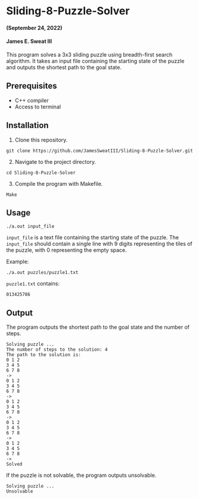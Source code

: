 # Sliding-8-Puzzle-Solver
#### (September 24, 2022)
#### James E. Sweat III

This program solves a 3x3 sliding puzzle using breadth-first search algorithm. It takes an input file containing the starting state of the puzzle and outputs the shortest path to the goal state.

## Prerequisites

- C++ compiler
- Access to terminal

## Installation

1. Clone this repository.

``` 
git clone https://github.com/JamesSweatIII/Sliding-8-Puzzle-Solver.git
```

2. Navigate to the project directory.

``` 
cd Sliding-8-Puzzle-Solver
```
3. Compile the program with Makefile.
``` 
Make
```
## Usage

```
./a.out input_file
```
`input_file` is a text file containing the starting state of the puzzle. The `input_file` should contain a single line 
with 9 digits representing the tiles of the puzzle, with 0 representing the empty space.

Example:
``` 
./a.out puzzles/puzzle1.txt
```
`puzzle1.txt` contains:

``` 
013425786
```

## Output

The program outputs the shortest path to the goal state and the number of steps. 

``` 
Solving puzzle ...
The number of steps to the solution: 4
The path to the solution is: 
0 1 2 
3 4 5 
6 7 8 
->
0 1 2 
3 4 5 
6 7 8 
->
0 1 2 
3 4 5 
6 7 8 
->
0 1 2 
3 4 5 
6 7 8 
->
0 1 2 
3 4 5 
6 7 8 
->
Solved
```
If the puzzle is not solvable, the program outputs unsolvable.
``` 
Solving puzzle ...
Unsolvable
```